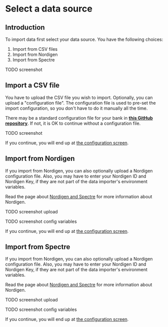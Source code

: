 # Select a data source

## Introduction

To import data first select your data source. You have the following choices:

1. Import from CSV files
2. Import from Nordigen
3. Import from Spectre

TODO screenshot

## Import a CSV file

You have to upload the CSV file you wish to import. Optionally, you can upload a "configuration file". The configuration file is used to pre-set the import configuration, so you don't have to do it manually all the time.

There may be a standard configuration file for your bank in **[this GitHub repository](https://github.com/firefly-iii/import-configurations)**. If not, it is OK to continue without a configuration file.

TODO screenshot

If you continue, you will end up at [the configuration screen](configuration.md).

## Import from Nordigen

If you import from Nordigen, you can also optionally upload a Nordigen configuration file. Also, you may have to enter your Nordigen ID and Nordigen Key, if they are not part of the data importer's environment variables.

Read the page about [Nordigen and Spectre](../more-information/spectre-and-nordigen.md) for more information about Nordigen.

TODO screenshot upload

TODO screenshot config variables

If you continue, you will end up at [the configuration screen](configuration.md).

## Import from Spectre

If you import from Nordigen, you can also optionally upload a Nordigen configuration file. Also, you may have to enter your Nordigen ID and Nordigen Key, if they are not part of the data importer's environment variables.

Read the page about [Nordigen and Spectre](../more-information/spectre-and-nordigen.md) for more information about Nordigen.

TODO screenshot upload

TODO screenshot config variables

If you continue, you will end up at [the configuration screen](configuration.md).
